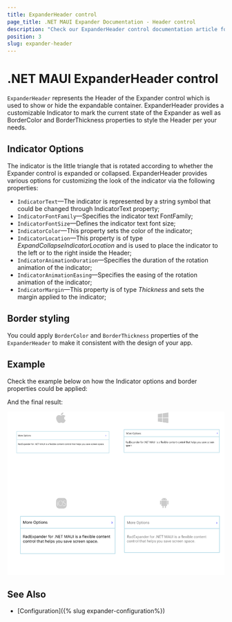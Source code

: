 ```yaml
---
title: ExpanderHeader control
page_title: .NET MAUI Expander Documentation - Header control
description: "Check our ExpanderHeader control documentation article for Telerik Expander for .NET MAUI control."
position: 3
slug: expander-header
---
```


# .NET MAUI ExpanderHeader control

`ExpanderHeader` represents the Header of the Expander control which is used to show or hide the expandable container. ExpanderHeader provides a customizable Indicator to mark the current state of the Expander as well as BorderColor and BorderThickness properties to style the Header per your needs.

## Indicator Options

The indicator is the little triangle that is rotated according to whether the Expander control is expanded or collapsed. ExpanderHeader provides various options for customizing the look of the indicator via the following properties:

* `IndicatorText`&mdash;The indicator is represented by a string symbol that could be changed through IndicatorText property;
* `IndicatorFontFamily`&mdash;Specifies the indicator text FontFamily;
* `IndicatorFontSize`&mdash;Defines the indicator text font size;
* `IndicatorColor`&mdash;This property sets the color of the indicator;
* `IndicatorLocation`&mdash;This property is of type *ExpandCollapseIndicatorLocation* and is used to place the indicator to the left or to the right inside the Header;
* `IndicatorAnimationDuration`&mdash;Specifies the duration of the rotation animation of the indicator;
* `IndicatorAnimationEasing`&mdash;Specifies the easing of the rotation animation of the indicator;
* `IndicatorMargin`&mdash;This property is of type *Thickness* and sets the margin applied to the indicator;

## Border styling

You could apply `BorderColor` and `BorderThickness` properties of the `ExpanderHeader` to make it consistent with the design of your app. 

## Example

Check the example below on how the Indicator options and border properties could be applied:

<snippet id='expander-features-expanderheader'/>

And the final result:

![.NET MAUI Expander Header customization](images/expander-custom-header.png "Expander Header customization")

## See Also

- [Configuration]({% slug expander-configuration%})
